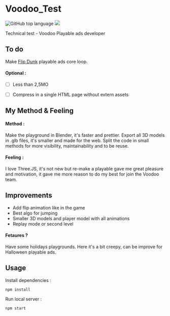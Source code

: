 # Voodoo_Test

![GitHub top language](https://img.shields.io/github/languages/top/sboez/Voodoo_Test) <img src="https://img.shields.io/badge/three.js-r117-orange">


Technical test - Voodoo Playable ads developer


## To do

Make [Flip Dunk](https://apps.apple.com/fr/app/flip-dunk/id1459811607) playable ads core loop.


#### Optional :

- [ ] Less than 2,5MO
- [ ] Compress in a single HTML page without extern assets


## My Method & Feeling

#### Method :

Make the playground in Blender, it's faster and prettier. Export all 3D models in .glb files, it's smaller and made for the web. Split the code in small methods for more visibility, maintainability and to be reuse.


#### Feeling :

I love Three.JS, it's not new but re-make a playable gave me great pleasure and motivation, it gave me more reason to do my best for join the Voodoo team.


## Improvements

- Add flip animation like in the game
- Best algo for jumping
- Smaller 3D models and player model with all animations
- Replay mode or second level

#### Fetaures ?

Have some holidays playgrounds. Here it's a bit creepy, can be improve for Halloween playable ads.


## Usage

Install dependencies :
```
npm install
```

Run local server :
```
npm start
```
